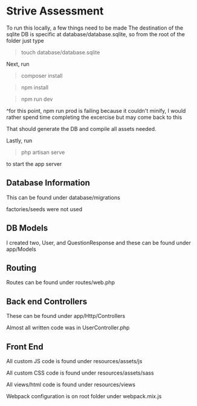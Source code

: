 # Strive Assessment
To run this locally, a few things need to be made
The destination of the sqlite DB is specific at
database/database.sqlite, so from the root of the folder just type
> touch database/database.sqlite

Next, run 
> composer install

> npm install

> npm run dev

^for this point, npm run prod is failing because it couldn't minify, I would rather spend time completing the excercise but may come back to this

That should generate the DB and compile all assets needed.

Lastly, run
> php artisan serve

to start the app server

## Database Information
This can be found under database/migrations

factories/seeds were not used

## DB Models
I created two, User, and QuestionResponse and these can be found under app/Models

## Routing
Routes can be found under routes/web.php

## Back end Controllers
These can be found under app/Http/Controllers

Almost all written code was in UserController.php

## Front End
All custom JS code is found under resources/assets/js

All custom CSS code is found under resources/assets/sass

All views/html code is found under resources/views

Webpack configuration is on root folder under webpack.mix.js
